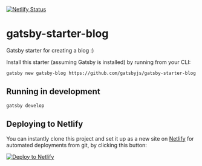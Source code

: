 [![Netlify Status](https://api.netlify.com/api/v1/badges/02e910ff-70a1-466b-be90-2cbc5ad7975d/deploy-status)](https://app.netlify.com/sites/determined-davinci-ea0b9b/deploys)

# gatsby-starter-blog
Gatsby starter for creating a blog :)

Install this starter (assuming Gatsby is installed) by running from your CLI:

`gatsby new gatsby-blog https://github.com/gatsbyjs/gatsby-starter-blog`

## Running in development
`gatsby develop`


## Deploying to Netlify
You can instantly clone this project and set it up as a new site on [Netlify](https://www.netlify.com) for automated deployments from git, by clicking this button:

<!-- Markdown snippet -->
[![Deploy to Netlify](https://www.netlify.com/img/deploy/button.svg)](https://app.netlify.com/start/deploy?repository=https://github.com/gatsbyjs/gatsby-starter-blog)

